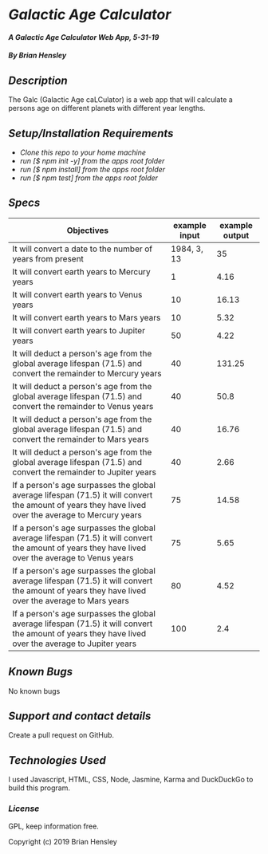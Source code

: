 # _Galactic Age Calculator_

#### _A Galactic Age Calculator Web App, 5-31-19_

#### _By Brian Hensley_

## _Description_

The Galc (Galactic Age caLCulator) is a web app that will calculate a persons age on different planets with different year lengths.

## _Setup/Installation Requirements_

* _Clone this repo to your home machine_
* _run [$ npm init -y] from the apps root folder_
* _run [$ npm install] from the apps root folder_
* _run [$ npm test] from the apps root folder_

## _Specs_

|Objectives|example input|example output|
|-|-|-|
|It will convert a date to the number of years from present|1984, 3, 13|35|
|It will convert earth years to Mercury years|1|4.16|
|It will convert earth years to Venus years|10|16.13|
|It will convert earth years to Mars years|10|5.32|
|It will convert earth years to Jupiter years|50|4.22|
|It will deduct a person's age from the global average lifespan (71.5) and convert the remainder to Mercury years|40|131.25|
|It will deduct a person's age from the global average lifespan (71.5) and convert the remainder to Venus years|40|50.8|
|It will deduct a person's age from the global average lifespan (71.5) and convert the remainder to Mars years|40|16.76|
|It will deduct a person's age from the global average lifespan (71.5) and convert the remainder to Jupiter years|40|2.66|
|If a person's age surpasses the global average lifespan (71.5) it will convert the amount of years they have lived over the average to Mercury years|75|14.58|
|If a person's age surpasses the global average lifespan (71.5) it will convert the amount of years they have lived over the average to Venus years|75|5.65|
|If a person's age surpasses the global average lifespan (71.5) it will convert the amount of years they have lived over the average to Mars years|80|4.52|
|If a person's age surpasses the global average lifespan (71.5) it will convert the amount of years they have lived over the average to Jupiter years|100|2.4|


## _Known Bugs_

No known bugs

## _Support and contact details_

Create a pull request on GitHub.

## _Technologies Used_

I used Javascript, HTML, CSS, Node, Jasmine, Karma and DuckDuckGo to build this program.

### _License_

GPL, keep information free.

Copyright (c) 2019 Brian Hensley
